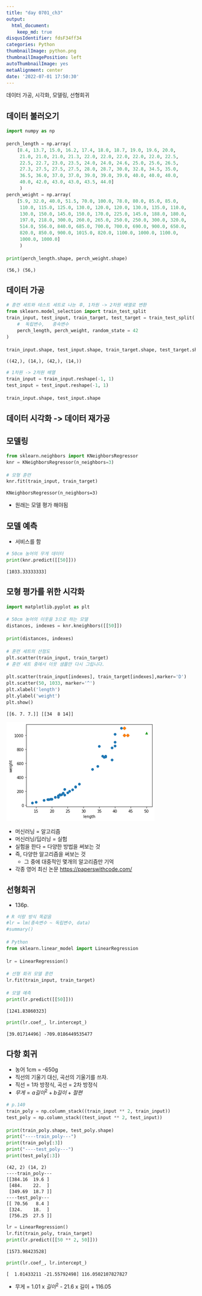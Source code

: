 ```yaml
---
title: "day 0701_ch3"
output:
  html_document:
    keep_md: true
disqusIdentifier: fdsF34ff34
categories: Python
thumbnailImage: python.png
thumbnailImagePosition: left
autoThumbnailImage: yes
metaAlignment: center
date: '2022-07-01 17:50:30'
---
```


데이터 가공, 시각화, 모델링, 선형회귀
<!-- excerpt -->

## 데이터 불러오기


```python
import numpy as np

perch_length = np.array(
    [8.4, 13.7, 15.0, 16.2, 17.4, 18.0, 18.7, 19.0, 19.6, 20.0, 
     21.0, 21.0, 21.0, 21.3, 22.0, 22.0, 22.0, 22.0, 22.0, 22.5, 
     22.5, 22.7, 23.0, 23.5, 24.0, 24.0, 24.6, 25.0, 25.6, 26.5, 
     27.3, 27.5, 27.5, 27.5, 28.0, 28.7, 30.0, 32.8, 34.5, 35.0, 
     36.5, 36.0, 37.0, 37.0, 39.0, 39.0, 39.0, 40.0, 40.0, 40.0, 
     40.0, 42.0, 43.0, 43.0, 43.5, 44.0]
     )
perch_weight = np.array(
    [5.9, 32.0, 40.0, 51.5, 70.0, 100.0, 78.0, 80.0, 85.0, 85.0, 
     110.0, 115.0, 125.0, 130.0, 120.0, 120.0, 130.0, 135.0, 110.0, 
     130.0, 150.0, 145.0, 150.0, 170.0, 225.0, 145.0, 188.0, 180.0, 
     197.0, 218.0, 300.0, 260.0, 265.0, 250.0, 250.0, 300.0, 320.0, 
     514.0, 556.0, 840.0, 685.0, 700.0, 700.0, 690.0, 900.0, 650.0, 
     820.0, 850.0, 900.0, 1015.0, 820.0, 1100.0, 1000.0, 1100.0, 
     1000.0, 1000.0]
     )

print(perch_length.shape, perch_weight.shape)
```

    (56,) (56,)
    

## 데이터 가공


```python
# 훈련 세트와 테스트 세트로 나눈 후, 1차원 -> 2차원 배열로 변환
from sklearn.model_selection import train_test_split
train_input, test_input, train_target, test_target = train_test_split(
    #  독립변수,   종속변수
    perch_length, perch_weight, random_state = 42
)

train_input.shape, test_input.shape, train_target.shape, test_target.shape
```




    ((42,), (14,), (42,), (14,))




```python
# 1차원 -> 2차원 배열
train_input = train_input.reshape(-1, 1)
test_input = test_input.reshape(-1, 1)

train_input.shape, test_input.shape
```

## 데이터 시각화 -> 데이터 재가공

## 모델링


```python
from sklearn.neighbors import KNeighborsRegressor
knr = KNeighborsRegressor(n_neighbors=3)

# 모형 훈련
knr.fit(train_input, train_target)
```




    KNeighborsRegressor(n_neighbors=3)



- 원래는 모델 평가 해야됨

## 모델 예측
- 서비스를 함


```python
# 50cm 농어의 무게 데이터
print(knr.predict([[50]]))
```

    [1033.33333333]
    

## 모형 평가를 위한 시각화


```python
import matplotlib.pyplot as plt

# 50cm 농어의 이웃을 3으로 하는 모델
distances, indexes = knr.kneighbors([[50]])

print(distances, indexes)

# 훈련 세트의 산점도
plt.scatter(train_input, train_target)
# 훈련 세트 중에서 이웃 샘플만 다시 그립니다.

plt.scatter(train_input[indexes], train_target[indexes],marker='D')
plt.scatter(50, 1033, marker='^')
plt.xlabel('length')
plt.ylabel('weight')
plt.show()
```

    [[6. 7. 7.]] [[34  8 14]]
    


    
![](/images/0701/output_12_1.png)
    


- 머신러닝 = 알고리즘
- 머신러닝/딥러닝 = 실험
- 실험을 한다 = 다양한 방법을 써보는 것
- 즉, 다양한 알고리즘을 써보는 것
  + 그 중에 대중적인 몇개의 알고리즘만 기억
- 각종 영어 최신 논문 https://paperswithcode.com/

## 선형회귀
- 136p.


```python
# R 이랑 방식 똑같음
#lr = lm(종속변수 ~ 독립변수, data)
#summary()

# Python
from sklearn.linear_model import LinearRegression

lr = LinearRegression()

# 선형 회귀 모델 훈련
lr.fit(train_input, train_target)

# 모델 예측
print(lr.predict([[50]]))
```

    [1241.83860323]
    


```python
print(lr.coef_, lr.intercept_)
```

    [39.01714496] -709.0186449535477
    

## 다항 회귀
- 농어 1cm = -650g
- 직선의 기울기 대신, 곡선의 기울기를 쓰자.
- 직선 = 1차 방정식, 곡선 = 2차 방정식
- $무게 = a길이^2 + b길이 + 절편$


```python
# p.140
train_poly = np.column_stack((train_input ** 2, train_input))
test_poly = np.column_stack((test_input ** 2, test_input))

print(train_poly.shape, test_poly.shape)
print("----train_poly---")
print(train_poly[:3])
print("----test_poly---")
print(test_poly[:3])
```

    (42, 2) (14, 2)
    ----train_poly---
    [[384.16  19.6 ]
     [484.    22.  ]
     [349.69  18.7 ]]
    ----test_poly---
    [[ 70.56   8.4 ]
     [324.    18.  ]
     [756.25  27.5 ]]
    


```python
lr = LinearRegression()
lr.fit(train_poly, train_target)
print(lr.predict([[50 ** 2, 50]]))
```

    [1573.98423528]
    


```python
print(lr.coef_, lr.intercept_)
```

    [  1.01433211 -21.55792498] 116.0502107827827
    

- 무게 = 1.01 x $길이^2$ - 21.6 x 길이 + 116.05

